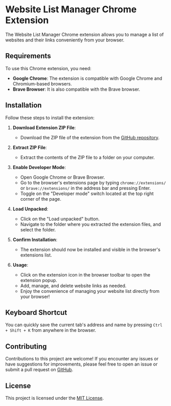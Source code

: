 # Website List Manager Chrome Extension

The Website List Manager Chrome extension allows you to manage a list of websites and their links conveniently from your browser.

## Requirements

To use this Chrome extension, you need:

- **Google Chrome**: The extension is compatible with Google Chrome and Chromium-based browsers.
- **Brave Browser**: It is also compatible with the Brave browser.

## Installation

Follow these steps to install the extension:

1. **Download Extension ZIP File**: 
   - Download the ZIP file of the extension from the [GitHub repository]([link-to-your-repo](https://github.com/Imran-Ifty/web_site_name_manager/tree/main?tab=readme-ov-file)).

2. **Extract ZIP File**:
   - Extract the contents of the ZIP file to a folder on your computer.

3. **Enable Developer Mode**:
   - Open Google Chrome or Brave Browser.
   - Go to the browser's extensions page by typing `chrome://extensions/` or `brave://extensions/` in the address bar and pressing Enter.
   - Toggle on the "Developer mode" switch located at the top right corner of the page.

4. **Load Unpacked**:
   - Click on the "Load unpacked" button.
   - Navigate to the folder where you extracted the extension files, and select the folder.

5. **Confirm Installation**:
   - The extension should now be installed and visible in the browser's extensions list.

6. **Usage**:
   - Click on the extension icon in the browser toolbar to open the extension popup.
   - Add, manage, and delete website links as needed.
   - Enjoy the convenience of managing your website list directly from your browser!

## Keyboard Shortcut

You can quickly save the current tab's address and name by pressing `Ctrl + Shift + K` from anywhere in the browser.

## Contributing

Contributions to this project are welcome! If you encounter any issues or have suggestions for improvements, please feel free to open an issue or submit a pull request on [GitHub](https://github.com/Imran-Ifty/web_site_name_manager ).

## License

This project is licensed under the [MIT License](LICENSE).
